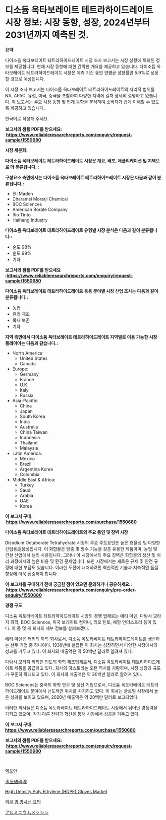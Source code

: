 <p><h1>디소듐 옥타보레이트 테트라하이드레이트 시장 정보: 시장 동향, 성장, 2024년부터 2031년까지 예측된 것.</h1></p><p><strong>요약</strong></p>
<p><p>다이소듐 옥타보레이트 테트라하이드레이트 시장 조사 보고서는 시장 상황에 특화된 정보를 제공합니다. 현재 시장 동향에 대한 간략한 개요를 제공하고 있습니다. 다이소듐 옥타보레이트 테트라하이드레이트 시장은 예측 기간 동안 연평균 성장률인 5.9%로 성장할 것으로 예상됩니다.</p><p>이 시장 조사 보고서는 다이소듐 옥타보레이트 테트라하이드레이트의 지리적 범위를 NA, APAC, 유럽, 미국, 중국을 포함하여 다양한 지역에 걸쳐 상세히 설명하고 있습니다. 이 보고서는 주요 시장 동향 및 업계 동향을 분석하여 소비자가 쉽게 이해할 수 있도록 제공하고 있습니다. </p><p>한국어로 작성해 주세요.</p></p>
<p><strong>보고서의 샘플 PDF를 받으세요: &nbsp;<a href="https://www.reliableresearchreports.com/enquiry/request-sample/1550680">https://www.reliableresearchreports.com/enquiry/request-sample/1550680</a></strong></p>
<p><strong>시장 세분화:</strong></p>
<p><strong> 다이소듐 옥타보레이트 테트라하이드레이트 시장은 개요, 배포, 애플리케이션 및 지역으로 더 분류됩니다. :</strong></p>
<p><strong>구성요소 측면에서는 다이소듐 옥타보레이트 테트라하이드레이트 시장은 다음과 같이 분류됩니다.:</strong></p>
<p><ul><li>Eti Maden</li><li>Dharamsi Morarji Chemical</li><li>BOC Sciences</li><li>American Borate Company</li><li>Rio Tinto</li><li>Haihang Industry</li></ul></p>
<p><strong> 다이소듐 옥타보레이트 테트라하이드레이트 유형별 시장 분석은 다음과 같이 분류됩니다.:</strong></p>
<p><ul><li>순도 98%</li><li>순도 99%</li><li>기타</li></ul></p>
<p><strong>보고서의 샘플 PDF를 받으세요 :<a href="https://www.reliableresearchreports.com/enquiry/request-sample/1550680">https://www.reliableresearchreports.com/enquiry/request-sample/1550680</a></strong></p>
<p><strong> 다이소듐 옥타보레이트 테트라하이드레이트 응용 분야별 시장 산업 조사는 다음과 같이 분류됩니다.:</strong></p>
<p><ul><li>농업</li><li>유리 제조</li><li>목재 보존</li><li>기타</li></ul></p>
<p><strong>지역 측면에서 다이소듐 옥타보레이트 테트라하이드레이트 지역별로 이용 가능한 시장 플레이어는 다음과 같습니다.:</strong></p>
<p><ul>
    <li>
        North America:
        <ul>
            <li>United States</li>
            <li>Canada</li>
        </ul>
    </li>
    <li>
        Europe:
        <ul>
            <li>Germany</li>
            <li>France</li>
            <li>U.K.</li>
            <li>Italy</li>
            <li>Russia</li>
        </ul>
    </li>
    <li>
        Asia-Pacific:
        <ul>
            <li>China</li>
            <li>Japan</li>
            <li>South Korea</li>
            <li>India</li>
            <li>Australia</li>
            <li>China Taiwan</li>
            <li>Indonesia</li>
            <li>Thailand</li>
            <li>Malaysia</li>
        </ul>
    </li>
    <li>
        Latin America:
        <ul>
            <li>Mexico</li>
            <li>Brazil</li>
            <li>Argentina Korea</li>
            <li>Colombia</li>
        </ul>
    </li>
    <li>
        Middle East & Africa:
        <ul>
            <li>Turkey</li>
            <li>Saudi</li>
            <li>Arabia</li>
            <li>UAE</li>
            <li>Korea</li>
        </ul>
    </li>
    </ul></p>
<p><strong>이 보고서 구매: &nbsp;<a href="https://www.reliableresearchreports.com/purchase/1550680">https://www.reliableresearchreports.com/purchase/1550680</a></strong></p>
<p><strong>다이소듐 옥타보레이트 테트라하이드레이트의 주요 동인 및 장벽 시장</strong></p>
<p><p>Disodium Octaborate Tetrahydrate 시장의 주요 주도요인은 높은 효율성 및 다양한 산업용适용성입니다. 이 화합물은 방충 및 방수 기능을 갖춘 유용한 제품이며, 농업 및 건설 산업에서 널리 사용됩니다. 그러나 이 시장에서의 주요 장벽은 화합물의 생산 및 처리 과정에서의 높은 비용 및 환경 문제입니다. 또한 시장에서는 새로운 규제 및 안전 규정에 대한 부담도 있습니다. 이러한 도전에 대처하려면 혁신적인 기술과 지속적인 품질 향상에 더욱 집중해야 합니다.</p></p>
<p><strong>이 보고서를 구매하기 전에 궁금한 점이 있으면 문의하거나 공유하세요.: &nbsp;<a href="https://www.reliableresearchreports.com/enquiry/pre-order-enquiry/1550680">https://www.reliableresearchreports.com/enquiry/pre-order-enquiry/1550680</a></strong></p>
<p><strong>경쟁 구도</strong></p>
<p><p>디소듐 옥토라베이트 테트라하이드레이트 시장의 경쟁 업체로는 에티 마덴, 다람시 모라지 화학, BOC Sciences, 미국 보레이트 컴퍼니, 리오 틴토, 해항 인더스트리 등이 있다. 이 중 몇 개 회사의 세부 정보를 살펴보겠다.</p><p>에티 마덴은 터키의 화학 회사로서, 디소듐 옥토라베이트 테트라하이드레이트를 생산하는 선두 기업 중 하나이다. 1936년에 설립된 이 회사는 성장하면서 다양한 시장에서의 성과를 거두고 있다. 이 회사의 매출액은 약 50백만 달러로 알려져 있다.</p><p>다람시 모라지 화학은 인도의 화학 제조업체로서, 디소듐 옥토라베이트 테트라하이드레이트 제품을 공급하고 있다. 회사의 히스토리는 오랜 역사를 자랑하며, 시장 성장과 규모가 꾸준히 확대되고 있다. 이 회사의 매출액은 약 30백만 달러로 알려져 있다.</p><p>BOC Sciences는 중국의 화학 연구 및 생산 기업으로서, 디소듐 옥토라베이트 테트라하이드레이트 분야에서 선도적인 위치를 차지하고 있다. 이 회사는 글로벌 시장에서 높은 성과를 보이고 있으며, 2020년 매출액은 약 20백만 달러로 보고되었다.</p><p>이러한 회사들은 디소듐 옥토라베이트 테트라하이드레이트 시장에서 뛰어난 경쟁력을 가지고 있으며, 각기 다른 전략과 혁신을 통해 시장에서 성공을 거두고 있다.</p></p>
<p><strong>이 보고서 구매: &nbsp; <a href="https://www.reliableresearchreports.com/purchase/1550680">https://www.reliableresearchreports.com/purchase/1550680</a></strong></p>
<p><strong>보고서의 샘플 PDF를 받으세요: &nbsp;<a href="https://www.reliableresearchreports.com/enquiry/request-sample/1550680">https://www.reliableresearchreports.com/enquiry/request-sample/1550680</a></strong><strong></strong></p>
<p>&nbsp;</p>
<p><p><a href="https://medium.com/@sillysally687568/ectoine-%EC%8B%9C%EC%9E%A5-%EB%8F%99%ED%96%A5-%EB%B0%8F-%EC%84%B1%EC%9E%A5%EC%97%90-%EB%8C%80%ED%95%9C-%EC%9D%B4%ED%95%B4-2024%EB%85%84%EB%B6%80%ED%84%B0-2031%EB%85%84%EA%B9%8C%EC%A7%80-%EC%98%88%EC%B8%A1%EB%90%9C-%EC%8B%9C%EC%9E%A5-%EB%8F%99%ED%96%A5-%EB%B0%8F-%EC%84%B1%EC%9E%A5-971e27130199">엑토인</a></p><p><a href="https://medium.com/@pollynsatcherayted345/%E6%B2%B9%E5%9C%A7%E7%A0%B4%E7%A0%95%E6%B6%B2%E5%B8%82%E5%A0%B4%E8%A6%8F%E6%A8%A1-%E5%B8%82%E5%A0%B4%E8%A6%8B%E9%80%9A%E3%81%97%E3%81%A8%E5%B8%82%E5%A0%B4%E4%BA%88%E6%B8%AC-2024%E5%B9%B4%E3%81%8B%E3%82%892031%E5%B9%B4-46a5d3c7e36f">水圧破砕液</a></p><p><a href="https://github.com/sonuprakash1/Market-Research-Report-List-2/blob/main/high-density-poly-ethylene-hdpe-gloves-market.md">High Density Poly Ethylene (HDPE) Gloves Market</a></p><p><a href="https://github.com/lzrvbyqzftro57/Market-Research-Report-List-1/blob/main/13360466219.md">외부 빔 방사선 요법</a></p><p><a href="https://github.com/adcxff01450218/Market-Research-Report-List-1/blob/main/52946327347.md">アルミニウムメッシュ</a></p></p>